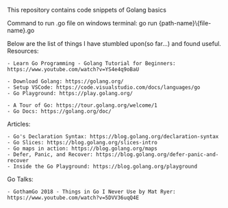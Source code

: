 This repository contains code snippets of Golang basics

Command to run .go file on windows terminal: go run {path-name}\\{file-name}.go

Below are the list of things I have stumbled upon(so far...) and found useful.
Resources:

    - Learn Go Programming - Golang Tutorial for Beginners: https://www.youtube.com/watch?v=YS4e4q9oBaU
    
    - Download Golang: https://golang.org/
    - Setup VSCode: https://code.visualstudio.com/docs/languages/go
    - Go Playground: https://play.golang.org/
    
    - A Tour of Go: https://tour.golang.org/welcome/1
    - Go Docs: https://golang.org/doc/


Articles:

    - Go's Declaration Syntax: https://blog.golang.org/declaration-syntax
    - Go Slices: https://blog.golang.org/slices-intro
    - Go maps in action: https://blog.golang.org/maps
    - Defer, Panic, and Recover: https://blog.golang.org/defer-panic-and-recover
    - Inside the Go Playground: https://blog.golang.org/playground


Go Talks:
    
    - GothamGo 2018 - Things in Go I Never Use by Mat Ryer: https://www.youtube.com/watch?v=5DVV36uqQ4E

